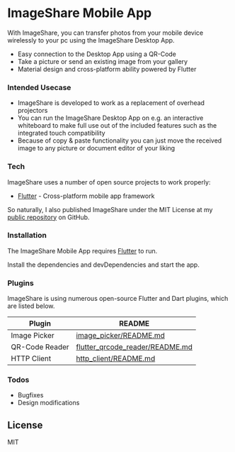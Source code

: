 # ImageShare Mobile App

With ImageShare, you can transfer photos from your mobile device wirelessly to your pc using the ImageShare Desktop App.

  - Easy connection to the Desktop App using a QR-Code
  - Take a picture or send an existing image from your gallery
  - Material design and cross-platform ability powered by Flutter

### Intended Usecase

  - ImageShare is developed to work as a replacement of overhead projectors
  - You can run the ImageShare Desktop App on e.g. an interactive whiteboard to make full use out of the included features such as the integrated touch compatibility
  - Because of copy & paste functionality you can just move the received image to any picture or document editor of your liking

### Tech

ImageShare uses a number of open source projects to work properly:

* [Flutter](https://github.com/flutter/flutter) - Cross-platform mobile app framework

So naturally, I also published ImageShare under the MIT License at my [public repository](https://github.com/lagmoellertim/ImageShare-App)
 on GitHub.

### Installation

The ImageShare Mobile App requires [Flutter](https://flutter.io/) to run.

Install the dependencies and devDependencies and start the app.


### Plugins

ImageShare is using numerous open-source Flutter and Dart plugins, which are listed below.

| Plugin | README |
| ------ | ------ |
| Image Picker | [image_picker/README.md](https://github.com/flutter/plugins/blob/master/packages/image_picker/README.md) |
| QR-Code Reader | [flutter_qrcode_reader/README.md](https://github.com/villela/flutter_qrcode_reader/blob/master/README.md) |
| HTTP Client | [http_client/README.md](https://github.com/isoos/http_client/blob/master/README.md) |

### Todos

 - Bugfixes
 - Design modifications

License
----

MIT
